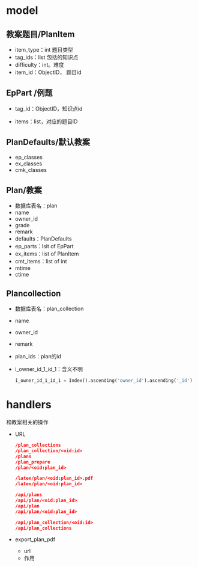 # model

## 教案题目/PlanItem

- item_type：int	题目类型
- tag_ids：list     包括的知识点
- difficulty：int。难度
- item_id：ObjectID， 题目id

## EpPart /例题

- tag_id：ObjectID，知识点id

- items：list，对应的题目ID

## PlanDefaults/默认教案

- ep_classes
- ex_classes
- cmk_classes

## Plan/教案

- 数据库表名：plan
- name
- owner_id
- grade
- remark
- defaults：PlanDefaults
- ep_parts：lsit of EpPart
- ex_items：list of PlanItem
- cmt_items：list of int
- mtime
- ctime

## Plancollection

- 数据库表名：plan_collection

- name

- owner_id

- remark

- plan_ids：plan的id

- i_owner_id_1_id_1：含义不明

  ```python
  i_owner_id_1_id_1 = Index().ascending('owner_id').ascending('_id')
  ```

  

# handlers

和教案相关的操作

- URL

  ```json
  /plan_collections
  /plan_collection/<oid:id>
  /plans
  /plan_prepare
  /plan/<oid:plan_id>
  
  /latex/plan/<oid:plan_id>.pdf
  /latex/plan/<oid:plan_id>
  
  /api/plans
  /api/plan/<oid:plan_id>
  /api/plan
  /api/plan/<oid:plan_id>
  
  /api/plan_collection/<oid:id>
  /api/plan_collections
  ```

- export_plan_pdf

  - url
  - 作用